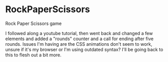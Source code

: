 # RockPaperScissors
Rock Paper Scissors game

I followed along a youtube tutorial, then went back and changed a few elements and added a "rounds" counter and a call for ending after five rounds.
Issues I'm having are the CSS animations don't seem to work, unsure if it's my browser or I'm using outdated syntax?  I'll be going back to this to flesh out
a bit more.

